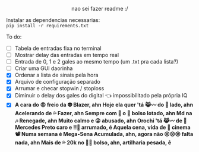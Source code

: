 <p align="center">
   nao sei fazer readme :/
</p>

Instalar as dependencias necessarias: <br />
`pip install -r requirements.txt`

<p align="left">
   To do:
</p>

 - [ ] Tabela de entradas fixa no terminal
 - [ ] Mostrar delay das entradas em tempo real
 - [ ] Entrada de 0, 1 e 2 gales ao mesmo tempo (um .txt pra cada lista?)
 - [ ] Criar uma GUI daorinha
 - [x] Ordenar a lista de sinais pela hora
 - [x] Arquivo de configuração separado
 - [x] Arrumar e checar stopwin / stoploss
 - [x] Diminuir o delay dos gales do digital 👈 impossibilitado pela própria IQ
 - [x] <b>A cara do 😠 freio da 👽 Blazer, ahn Hoje ela quer 'tá 😹〰️ do 🍆 lado, ahn Acelerando de 💦 Fazer, ahn Sempre com 👏 o 💌 bolso lotado, ahn Md na 🎶 Renegade, ahn Muito calmo e 😜 abusado, ahn Orochi 'tá 😹〰️ de 💞 Mercedes Preto caro e ‼️🥶 arrumado, é Aquela cena, vida de 🍴 cinema 📽 Numa semana é Mega-Sena Acumulada, ahn, agora não 😣😣😣 falta nada, ahn Mais de 💦 20k no 🤬😡 bolso, ahn, artilharia pesada, ê</b>
